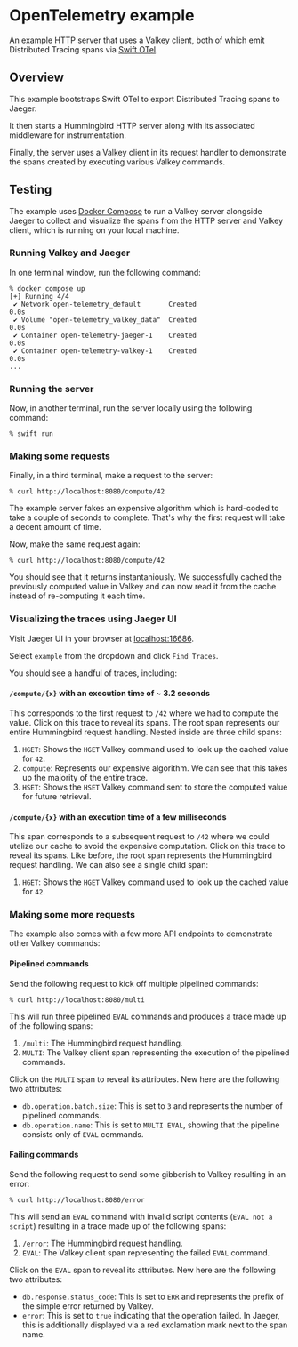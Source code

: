 # OpenTelemetry example

An example HTTP server that uses a Valkey client, both of which emit Distributed Tracing spans
via [Swift OTel](https://github.com/swift-otel/swift-otel).

## Overview

This example bootstraps Swift OTel to export Distributed Tracing spans to Jaeger.

It then starts a Hummingbird HTTP server along with its associated middleware for instrumentation.

Finally, the server uses a Valkey client in its request handler to demonstrate the spans
created by executing various Valkey commands.

## Testing

The example uses [Docker Compose](https://docs.docker.com/compose) to run a Valkey server alongside Jaeger to collect
and visualize the spans from the HTTP server and Valkey client, which is running on your local machine.

### Running Valkey and Jaeger

In one terminal window, run the following command:

```console
% docker compose up
[+] Running 4/4
 ✔ Network open-telemetry_default       Created                                          0.0s
 ✔ Volume "open-telemetry_valkey_data"  Created                                          0.0s
 ✔ Container open-telemetry-jaeger-1    Created                                          0.0s
 ✔ Container open-telemetry-valkey-1    Created                                          0.0s
...
```

### Running the server

Now, in another terminal, run the server locally using the following command:

```console
% swift run
```

### Making some requests

Finally, in a third terminal, make a request to the server:

```console
% curl http://localhost:8080/compute/42
```

The example server fakes an expensive algorithm which is hard-coded to take a couple of seconds to complete.
That's why the first request will take a decent amount of time.

Now, make the same request again:

```console
% curl http://localhost:8080/compute/42
```

You should see that it returns instantaniously. We successfully cached the previously computed value in Valkey
and can now read it from the cache instead of re-computing it each time.

### Visualizing the traces using Jaeger UI

Visit Jaeger UI in your browser at [localhost:16686](http://localhost:16686).

Select `example` from the dropdown and click `Find Traces`.

You should see a handful of traces, including:

#### `/compute/{x}` with an execution time of ~ 3.2 seconds

This corresponds to the first request to `/42` where we had to compute the value. Click on this trace to reveal
its spans. The root span represents our entire Hummingbird request handling. Nested inside are three child spans:

1. `HGET`: Shows the `HGET` Valkey command used to look up the cached value for `42`.
2. `compute`: Represents our expensive algorithm. We can see that this takes up the majority of the entire trace.
3. `HSET`: Shows the `HSET` Valkey command sent to store the computed value for future retrieval.

#### `/compute/{x}` with an execution time of a few milliseconds

This span corresponds to a subsequent request to `/42` where we could utelize our cache to avoid the
expensive computation. Click on this trace to reveal its spans. Like before, the root span represents
the Hummingbird request handling. We can also see a single child span:

1. `HGET`: Shows the `HGET` Valkey command used to look up the cached value for `42`.

### Making some more requests

The example also comes with a few more API endpoints to demonstrate other Valkey commands:

#### Pipelined commands

Send the following request to kick off multiple pipelined commands:

```console
% curl http://localhost:8080/multi
```

This will run three pipelined `EVAL` commands and produces a trace made up of the following spans:

1. `/multi`: The Hummingbird request handling.
2. `MULTI`: The Valkey client span representing the execution of the pipelined commands.

Click on the `MULTI` span to reveal its attributes. New here are the following two attributes:

- `db.operation.batch.size`: This is set to `3` and represents the number of pipelined commands.
- `db.operation.name`: This is set to `MULTI EVAL`, showing that the pipeline consists only of `EVAL` commands.

#### Failing commands

Send the following request to send some gibberish to Valkey resulting in an error:

```console
% curl http://localhost:8080/error
```

This will send an `EVAL` command with invalid script contents (`EVAL not a script`) resulting in a trace
made up of the following spans:

1. `/error`: The Hummingbird request handling.
2. `EVAL`: The Valkey client span representing the failed `EVAL` command.

Click on the `EVAL` span to reveal its attributes. New here are the following two attributes:

- `db.response.status_code`: This is set to `ERR` and represents the prefix of the simple error returned
by Valkey.
- `error`: This is set to `true` indicating that the operation failed. In Jaeger, this is additionally displayed
via a red exclamation mark next to the span name.

